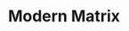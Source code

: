 ---
title: Modern Matrix
images:
- /uploads/modern-matrix.jpg
colors:
- '#000000'
- '#DAC26F'
tags:
- Jewelry Design
- CAD Development
---
